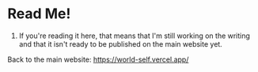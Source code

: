 # Read Me!

1. If you're reading it here, that means that I'm still working on the writing and that it isn't ready to be published on the main website yet. 

Back to the main website: https://world-self.vercel.app/
